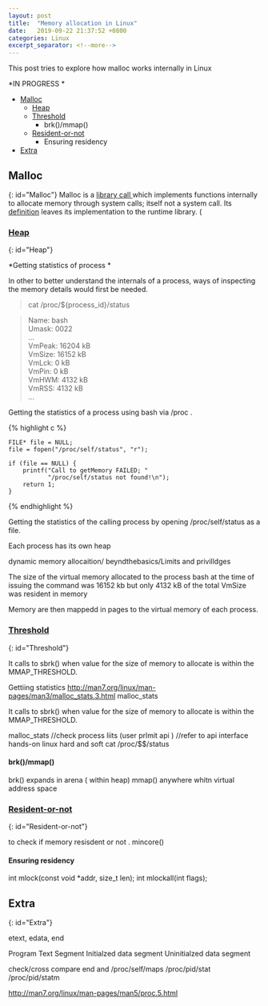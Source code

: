 ```yaml
---
layout: post
title:  "Memory allocation in Linux"
date:   2019-09-22 21:37:52 +0800
categories: Linux
excerpt_separator: <!--more-->
---
```


This post tries to explore how malloc works internally in Linux

*IN PROGRESS *

* [Malloc](#Malloc)
  - [Heap](#Heap)
  - [Threshold](#Threshold)
    - brk()/mmap()
  - [Resident-or-not](#Resident-or-not)
    - Ensuring residency 
* [Extra](#Extra)

<!--more-->

## Malloc
{: id="Malloc"}
Malloc is a  [ library call ](https://www.humblec.com/who-told-malloc-is-a-system-call/) which implements functions internally to allocate memory through system calls; itself
not a system call. 
Its [definition](https://pubs.opengroup.org/onlinepubs/009695399/functions/malloc.html) leaves its implementation to the runtime library. (



### <u>Heap</u>
{: id="Heap"}


*Getting statistics of process *

In other to better understand the internals of a process, ways of inspecting the memory details would first be needed.

> cat /proc/${process_id}/status

>Name:   bash  
>Umask:  0022  
> ...  
>VmPeak:    16204 kB  
>VmSize:    16152 kB  
>VmLck:         0 kB  
>VmPin:         0 kB  
>VmHWM:      4132 kB  
>VmRSS:      4132 kB  
> ...

Getting the statistics of a process using bash via /proc . 

{% highlight c %}

	FILE* file = NULL;
	file = fopen("/proc/self/status", "r");
	
	if (file == NULL) {
		printf("Call to getMemory FAILED; "
			   "/proc/self/status not found!\n");
		return 1;
	}

{% endhighlight %}

Getting the statistics of the calling process by opening  /proc/self/status as a file. 



Each process has its own heap



dynamic memory allocaition/ beyndthebasics/Limits and privilldges 

The size of the virtual memory allocated to the process bash at the time of issuing the command was 16152 kb
but only 4132 kB of the total VmSize was resident in memory



Memory are then mappedd in pages to the virtual memory of each process.

### <u>Threshold </u>
{: id="Threshold"}


It calls to sbrk() when value for the size of memory to allocate is within the MMAP_THRESHOLD.

Gettiing statistics 
http://man7.org/linux/man-pages/man3/malloc_stats.3.html
malloc_stats

It calls to sbrk() when value for the size of memory to allocate is within the MMAP_THRESHOLD.

malloc_stats
//check process liits
(user prlmit api ) //refer to api interface hands-on linux hard and soft 
cat /proc/$$/status


#### brk()/mmap()

brk() expands in arena ( within heap)
mmap() anywhere whitn virtual address space


### <u>Resident-or-not</u>
{: id="Resident-or-not"}

to check if memory resisdent or not . mincore()

#### Ensuring residency 
int mlock(const void *addr, size_t len);
int mlockall(int flags);

## Extra
{: id="Extra"}

etext, edata, end

Program Text Segment
Initialzed data segment
Uninitialzed data segment

check/cross compare  end and /proc/self/maps
/proc/pid/stat
/proc/pid/statm

http://man7.org/linux/man-pages/man5/proc.5.html
